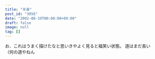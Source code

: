 ```yaml
---
title: "半身"
post_id: "3056"
date: "2002-08-19T00:00:00+09:00"
draft: false
image: null
tag: []
---
```



お、これはうまく描けたなと思いきやよく見ると福笑い状態。 道はまだ長い（何の道やねん

